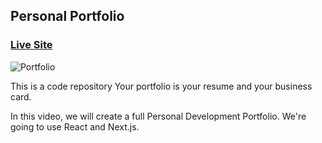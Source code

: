 ## Personal Portfolio

### [Live Site](https://hmqm.ar)

![Portfolio](https://avatars.githubusercontent.com/u/27819066?v=4)

This is a code repository  Your portfolio is your resume and your business card.

In this video, we will create a full Personal Development Portfolio. We're going to use React and Next.js.

